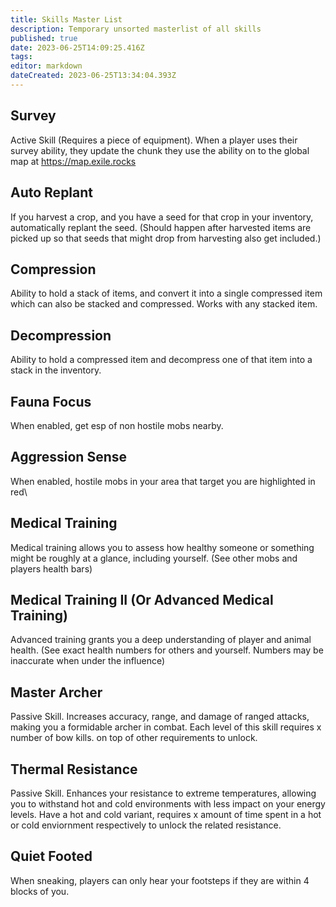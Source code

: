 ```yaml
---
title: Skills Master List
description: Temporary unsorted masterlist of all skills
published: true
date: 2023-06-25T14:09:25.416Z
tags: 
editor: markdown
dateCreated: 2023-06-25T13:34:04.393Z
---
```


## Survey
Active Skill (Requires a piece of equipment). When a player uses their survey ability, they update the chunk they use the ability on to the global map at https://map.exile.rocks

## Auto Replant
If you harvest a crop, and you have a seed for that crop in your inventory, automatically replant the seed. (Should happen after harvested items are picked up so that seeds that might drop from harvesting also get included.)

## Compression
Ability to hold a stack of items, and convert it into a single compressed item which can also be stacked and compressed. Works with any stacked item. 

## Decompression
Ability to hold a compressed item and decompress one of that item into a stack in the inventory.

## Fauna Focus
When enabled, get esp of non hostile mobs nearby.

## Aggression Sense
When enabled, hostile mobs in your area that target you are highlighted in red\

## Medical Training
Medical training allows you to assess how healthy someone or something might be roughly at a glance, including yourself. (See other mobs and players health bars)

## Medical Training II (Or Advanced Medical Training)
Advanced training grants you a deep understanding of player and animal health. (See exact health numbers for others and yourself. Numbers may be inaccurate when under the influence)

## Master Archer
Passive Skill. Increases accuracy, range, and damage of ranged attacks, making you a formidable archer in combat. Each level of this skill requires x number of bow kills. on top of other requirements to unlock.

## Thermal Resistance 
Passive Skill. Enhances your resistance to extreme temperatures, allowing you to withstand hot and cold environments with less impact on your energy levels. Have a hot and cold variant, requires x amount of time spent in a hot or cold enviornment respectively to unlock the related resistance. 

## Quiet Footed
When sneaking, players can only hear your footsteps if they are within 4 blocks of you.

